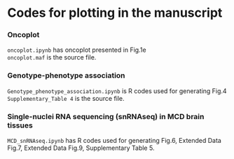 # Codes for plotting in the manuscript
### Oncoplot
`oncoplot.ipynb` has oncoplot presented in Fig.1e  
`oncoplot.maf` is the source file.
### Genotype-phenotype association
`Genotype_phenotype_association.ipynb` is R codes used for generating Fig.4  
`Supplementary_Table 4` is the source file.
### Single-nuclei RNA sequencing (snRNAseq) in MCD brain tissues
`MCD_snRNAseq.ipynb` has R codes used for generating Fig.6, Extended Data Fig.7, Extended Data Fig.9, Supplementary Table 5.
